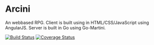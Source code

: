 Arcini
======

An webbased RPG. Client is built using in HTML/CSS/JavaScript using AngularJS. Server is built in Go using Go-Martini.

[![Build Status](https://travis-ci.org/icecr0wn/Arcini.svg?branch=master)](https://travis-ci.org/icecr0wn/Arcini)
[![Coverage Status](https://coveralls.io/repos/icecr0wn/Arcini/badge.png)](https://coveralls.io/r/icecr0wn/Arcini)

